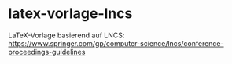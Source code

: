# latex-vorlage-lncs
LaTeX-Vorlage basierend auf LNCS: https://www.springer.com/gp/computer-science/lncs/conference-proceedings-guidelines
